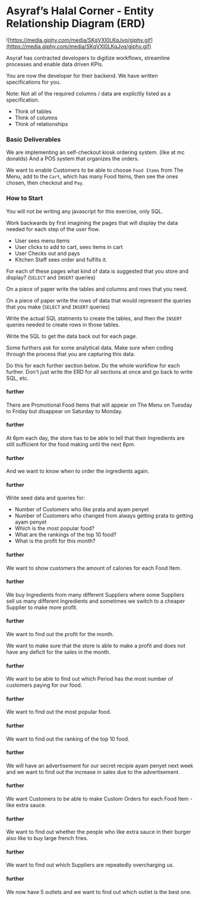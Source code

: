 # Asyraf’s Halal Corner - Entity Relationship Diagram (ERD) 

![https://media.giphy.com/media/SKqVXl0LKqJvq/giphy.gif](https://media.giphy.com/media/SKqVXl0LKqJvq/giphy.gif)

Asyraf has contracted developers to digitize workflows, streamline processes and enable data driven KPIs.

You are now the developer for their backend. We have written specifications for you.

Note: Not all of the required columns / data are explicitly listed as a specification.

* Think of tables
* Think of columns
* Think of relationships

### Basic Deliverables

We are implementing an self-checkout kiosk ordering system. (like at mc donalds) And a POS system that organizes the orders.

We want to enable Customers to be able to choose `Food Items` from The Menu, add to the `Cart`, which has many Food Items, then see the ones chosen, then checkout and `Pay`.

### How to Start

You will not be writing any javascript for this exercise, only SQL.

Work backwards by first imagining the pages that will display the data needed for each step of the user flow.

- User sees menu items
- User clicks to add to cart, sees items in cart
- User Checks out and pays
- Kitchen Staff sees order and fulfills it.

For each of these pages what kind of data is suggested that you store and display? (`SELECT` and `INSERT` queries)

On a piece of paper write the tables and columns and rows that you need.

On a piece of paper write the rows of data that would represent the queries that you make (`SELECT` and `INSERT` queries)

Write the actual SQL statments to create the tables, and then the `INSERT` queries needed to create rows in those tables.

Write the SQL to get the data back out for each page.

Some furthers ask for some analytical data. Make sure when coding through the process that you are capturing this data.

Do this for each further section below. Do the whole workflow for each further. Don't just write the ERD for all sections at once and go back to write SQL, etc.

#### further

There are Promotional Food Items that will appear on The Menu on Tuesday to Friday but disappear on Saturday to Monday.

#### further


At 6pm each day, the store has to be able to tell that their Ingredients are still sufficient for the food making until the next 6pm.

#### further
And we want to know when to order the ingredients again.

#### further

Write seed data and queries for:

- Number of Customers who like prata and ayam penyet
- Number of Customers who changed from always getting prata to getting ayam penyet
- Which is the most popular food?
- What are the rankings of the top 10 food?
- What is the profit for this month?

#### further

We want to show customers the amount of calories for each Food Item.

#### further


We buy Ingredients from many different Suppliers where some Suppliers sell us many different Ingredients and sometimes we switch to a cheaper Supplier to make more profit.

#### further

We want to find out the profit for the month.

We want to make sure that the store is able to make a profit and does not have any deficit for the sales in the month.

#### further

We want to be able to find out which Period has the most number of customers paying for our food.

#### further


We want to find out the most popular food.

#### further


We want to find out the ranking of the top 10 food.

#### further


We will have an advertisement for our secret recipie ayam penyet next week and we want to find out the increase in sales due to the advertisement.





#### further

We want Customers to be able to make Custom Orders for each Food Item - like extra sauce.

#### further

We want to find out whether the people who like extra sauce in their burger also like to buy large french fries.

#### further

We want to find out which Suppliers are repeatedly overcharging us.

#### further

We now have 5 outlets and we want to find out which outlet is the best one.
